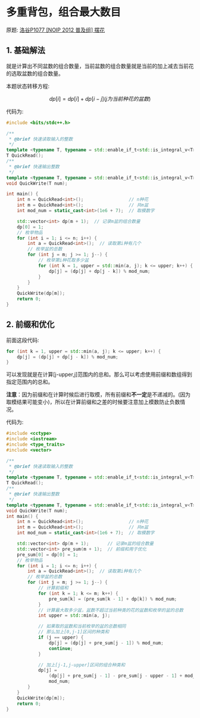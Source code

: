 # 多重背包，组合最大数目

[//]: # (UTF-8)

原题: [洛谷P1077 [NOIP 2012 普及组] 摆花](https://www.luogu.com.cn/problem/P1077)

## 1. 基础解法

就是计算出不同盆数的组合数量，当前盆数的组合数量就是当前的加上减去当前花的选取盆数的组合数量。

本题状态转移方程:

$$
dp[i] = dp[i] + dp[i-j](j为当前种花的盆数)
$$

代码为:

```c++
#include <bits/stdc++.h>

/**
 * @brief 快速读取输入的整数
 */
template <typename T, typename = std::enable_if_t<std::is_integral_v<T>>>
T QuickRead();
/**
 * @brief 快速输出整数
 */
template <typename T, typename = std::enable_if_t<std::is_integral_v<T>>>
void QuickWrite(T num);

int main() {
    int n = QuickRead<int>();                 // n种花
    int m = QuickRead<int>();                 // 共m盆
    int mod_num = static_cast<int>(1e6 + 7);  // 取模数字

    std::vector<int> dp(m + 1);  // 记录m盆的组合数量
    dp[0] = 1;
    // 枚举物品
    for (int i = 1; i <= n; i++) {
        int a = QuickRead<int>();  // 读取第i种有几个
        // 枚举盆的总数
        for (int j = m; j >= 1; j--) {
            // 枚举第i种花取多少盆
            for (int k = 1, upper = std::min(a, j); k <= upper; k++) {
                dp[j] = (dp[j] + dp[j - k]) % mod_num;
            }
        }
    }
    QuickWrite(dp[m]);
    return 0;
}
```

## 2. 前缀和优化

前面这段代码:

```c++
for (int k = 1, upper = std::min(a, j); k <= upper; k++) {
    dp[j] = (dp[j] + dp[j - k]) % mod_num;
}
```

可以发现就是在计算[j-upper,j]范围内的总和。那么可以考虑使用前缀和数组得到指定范围内的总和。

**注意**：因为前缀和在计算时候后进行取模，所有前缀和**不一定**是不递减的。(因为取模结果可能变小)，所以在计算前缀和之差的时候要注意加上模数防止负数情况。

代码为:

```c++
#include <cctype>
#include <iostream>
#include <type_traits>
#include <vector>

/**
 * @brief 快速读取输入的整数
 */
template <typename T, typename = std::enable_if_t<std::is_integral_v<T>>>
T QuickRead();
/**
 * @brief 快速输出整数
 */
template <typename T, typename = std::enable_if_t<std::is_integral_v<T>>>
void QuickWrite(T num);
int main() {
    int n = QuickRead<int>();                 // n种花
    int m = QuickRead<int>();                 // 共m盆
    int mod_num = static_cast<int>(1e6 + 7);  // 取模数字

    std::vector<int> dp(m + 1);       // 记录m盆的组合数量
    std::vector<int> pre_sum(m + 1);  // 前缀和用于优化
    pre_sum[0] = dp[0] = 1;
    // 枚举物品
    for (int i = 1; i <= n; i++) {
        int a = QuickRead<int>();  // 读取第i种有几个
        // 枚举盆的总数
        for (int j = m; j >= 1; j--) {
            // 计算前缀和
            for (int k = 1; k <= m; k++) {
                pre_sum[k] = (pre_sum[k - 1] + dp[k]) % mod_num;
            }
            // 计算最大取多少盆，盆数不超过当前种类的花的盆数和枚举的盆的总数
            int upper = std::min(a, j);

            // 如果取的盆数和当前枚举的盆的总数相同
            // 那么加上[0,j-1]区间的种类和
            if (j == upper) {
                dp[j] = (dp[j] + pre_sum[j - 1]) % mod_num;
                continue;
            }

            // 加上[j-1,j-upper]区间的组合种类和
            dp[j] =
                (dp[j] + pre_sum[j - 1] - pre_sum[j - upper - 1] + mod_num) %
                mod_num;
        }
    }
    QuickWrite(dp[m]);
    return 0;
}
```
